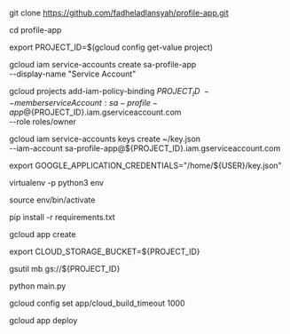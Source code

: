 git clone https://github.com/fadheladlansyah/profile-app.git

cd profile-app

export PROJECT_ID=$(gcloud config get-value project)

gcloud iam service-accounts create sa-profile-app \
  --display-name "Service Account"

gcloud projects add-iam-policy-binding ${PROJECT_ID} \
--member serviceAccount:sa-profile-app@${PROJECT_ID}.iam.gserviceaccount.com \
--role roles/owner

gcloud iam service-accounts keys create ~/key.json \
--iam-account sa-profile-app@${PROJECT_ID}.iam.gserviceaccount.com

export GOOGLE_APPLICATION_CREDENTIALS="/home/${USER}/key.json"




virtualenv -p python3 env

source env/bin/activate

pip install -r requirements.txt




gcloud app create

export CLOUD_STORAGE_BUCKET=${PROJECT_ID}

gsutil mb gs://${PROJECT_ID}




python main.py




gcloud config set app/cloud_build_timeout 1000

gcloud app deploy